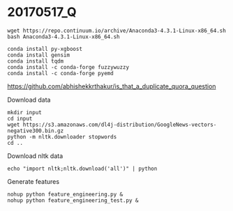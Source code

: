 # 20170517_Q

```
wget https://repo.continuum.io/archive/Anaconda3-4.3.1-Linux-x86_64.sh
bash Anaconda3-4.3.1-Linux-x86_64.sh

conda install py-xgboost
conda install gensim
conda install tqdm
conda install -c conda-forge fuzzywuzzy
conda install -c conda-forge pyemd
```

https://github.com/abhishekkrthakur/is_that_a_duplicate_quora_question

Download data
```
mkdir input
cd input
wget https://s3.amazonaws.com/dl4j-distribution/GoogleNews-vectors-negative300.bin.gz
python -m nltk.downloader stopwords
cd ..
```

Download nltk data
```
echo "import nltk;nltk.download('all')" | python
```

Generate features
```
nohup python feature_engineering.py &
nohup python feature_engineering_test.py &
```
